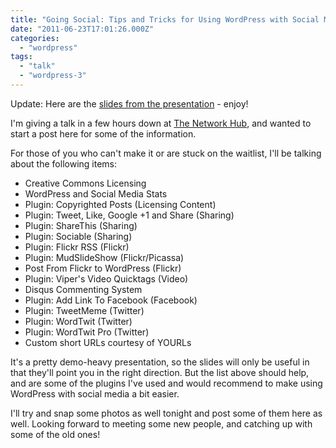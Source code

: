 ```yaml
---
title: "Going Social: Tips and Tricks for Using WordPress with Social Media"
date: "2011-06-23T17:01:26.000Z"
categories: 
  - "wordpress"
tags: 
  - "talk"
  - "wordpress-3"
---
```


Update: Here are the [slides from the presentation](http://www.migratorynerd.com/wordpress/wp-content/uploads/2011/06/GoingSocial1.pdf) - enjoy!

I'm giving a talk in a few hours down at [The Network Hub](http://www.thenetworkhub.ca/), and wanted to start a post here for some of the information.

For those of you who can't make it or are stuck on the waitlist, I'll be talking about the following items:

- Creative Commons Licensing
- WordPress and Social Media Stats
- Plugin: Copyrighted Posts (Licensing Content)
- Plugin: Tweet, Like, Google +1 and Share (Sharing)
- Plugin: ShareThis (Sharing)
- Plugin: Sociable (Sharing)
- Plugin: Flickr RSS (Flickr)
- Plugin: MudSlideShow (Flickr/Picassa)
- Post From Flickr to WordPress (Flickr)
- Plugin: Viper's Video Quicktags (Video)
- Disqus Commenting System
- Plugin: Add Link To Facebook (Facebook)
- Plugin: TweetMeme (Twitter)
- Plugin: WordTwit (Twitter)
- Plugin: WordTwit Pro (Twitter)
- Custom short URLs courtesy of YOURLs

It's a pretty demo-heavy presentation, so the slides will only be useful in that they'll point you in the right direction. But the list above should help, and are some of the plugins I've used and would recommend to make using WordPress with social media a bit easier.

I'll try and snap some photos as well tonight and post some of them here as well. Looking forward to meeting some new people, and catching up with some of the old ones!

